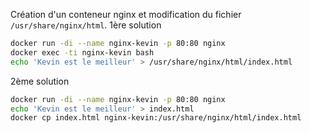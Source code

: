 Création d'un conteneur nginx et modification du fichier `/usr/share/nginx/html`.
1ère solution
```bash
docker run -di --name nginx-kevin -p 80:80 nginx
docker exec -ti nginx-kevin bash
echo 'Kevin est le meilleur' > /usr/share/nginx/html/index.html
```
2ème solution
```bash
docker run -di --name nginx-kevin -p 80:80 nginx
echo 'Kevin est le meilleur' > index.html
docker cp index.html nginx-kevin:/usr/share/nginx/html/index.html
```
